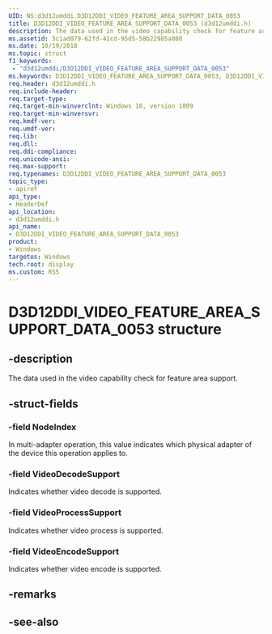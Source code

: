 ```yaml
---
UID: NS:d3d12umddi.D3D12DDI_VIDEO_FEATURE_AREA_SUPPORT_DATA_0053
title: D3D12DDI_VIDEO_FEATURE_AREA_SUPPORT_DATA_0053 (d3d12umddi.h)
description: The data used in the video capability check for feature area support.
ms.assetid: 5c1ad079-62fd-41cd-95d5-58b22985a808
ms.date: 10/19/2018
ms.topic: struct
f1_keywords:
 - "d3d12umddi/D3D12DDI_VIDEO_FEATURE_AREA_SUPPORT_DATA_0053"
ms.keywords: D3D12DDI_VIDEO_FEATURE_AREA_SUPPORT_DATA_0053, D3D12DDI_VIDEO_FEATURE_AREA_SUPPORT_DATA_0053, 
req.header: d3d12umddi.h
req.include-header:
req.target-type:
req.target-min-winverclnt: Windows 10, version 1809
req.target-min-winversvr:
req.kmdf-ver:
req.umdf-ver:
req.lib:
req.dll:
req.ddi-compliance:
req.unicode-ansi:
req.max-support:
req.typenames: D3D12DDI_VIDEO_FEATURE_AREA_SUPPORT_DATA_0053
topic_type: 
- apiref
api_type: 
- HeaderDef
api_location: 
- d3d12umddi.h
api_name: 
- D3D12DDI_VIDEO_FEATURE_AREA_SUPPORT_DATA_0053
product:
- Windows
targetos: Windows
tech.root: display
ms.custom: RS5
---
```


# D3D12DDI_VIDEO_FEATURE_AREA_SUPPORT_DATA_0053 structure

## -description

The data used in the video capability check for feature area support.

## -struct-fields

### -field NodeIndex

In multi-adapter operation, this value indicates which physical adapter of the device this operation applies to.

### -field VideoDecodeSupport

Indicates whether video decode is supported.

### -field VideoProcessSupport

Indicates whether video process is supported.

### -field VideoEncodeSupport
 
Indicates whether video encode is supported.

## -remarks

## -see-also
